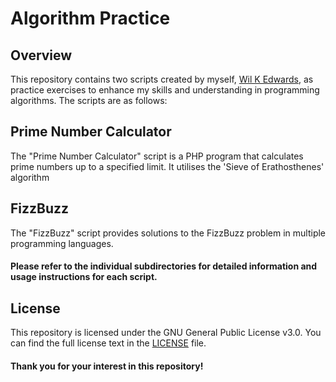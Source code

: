 # Algorithm Practice
## Overview
This repository contains two scripts created by myself, [Wil K Edwards](https://github.com/EdwardsWK), as practice exercises to enhance my skills and understanding in programming algorithms. The scripts are as follows:

## Prime Number Calculator

The "Prime Number Calculator" script is a PHP program that calculates prime numbers up to a specified limit.
It utilises the 'Sieve of Erathosthenes' algorithm

## FizzBuzz

The "FizzBuzz" script provides solutions to the FizzBuzz problem in multiple programming languages.

#### Please refer to the individual subdirectories for detailed information and usage instructions for each script.

## License

This repository is licensed under the GNU General Public License v3.0. You can find the full license text in the [LICENSE](LICENSE) file.

#### Thank you for your interest in this repository!
